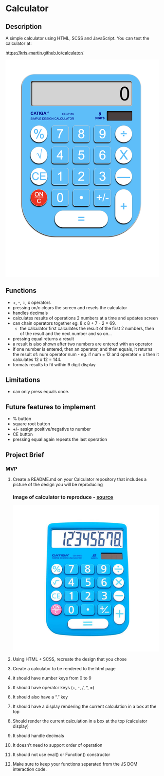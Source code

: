 # Calculator

## Description

A simple calculator using HTML, SCSS and JavaScript. You can test the calculator at:

https://kris-martin.github.io/calculator/

![Calculator UI](./assets/calculator-ui.png)

## Functions

- +, -, ÷, x operators
- pressing on/c clears the screen and resets the calculator
- handles decimals
- calculates results of operations 2 numbers at a time and updates screen
- can chain operators together eg. 8 x 8 + 7 - 2 = 69.
  - the calculator first calculates the result of the first 2 numbers, then of the result and the next number and so on...
- pressing equal returns a result
- a result is also shown after two numbers are entered with an operator
- if one number is entered, then an operator, and then equals, it returns the result of: num operator num - eg. if num = 12 and operator = x then it calculates 12 x 12 = 144.
- formats results to fit within 9 digit display

## Limitations

- can only press equals once.

## Future features to implement

- % button
- square root button
- +/- assign positive/negative to number
- CE button
- pressing equal again repeats the last operation

## Project Brief

### MVP

1.  Create a README.md on your Calculator repository that includes a picture of the design you will be reproducing

    ### Image of calculator to reproduce - [source](https://auspowers.com/products/catiga-cd-8185-office-and-home-style-calculator-8-digit-lcd-display-suitable-for-desk-and-on-the-move-use-blue-blue?variant=41366022422708)

    ![Picture of calculator](./assets/calculator-resized.jpeg)

1.  Using HTML + SCSS, recreate the design that you chose
1.  Create a calculator to be rendered to the html page
1.  it should have number keys from 0 to 9
1.  It should have operator keys (+, -, /, \*, =)
1.  It should also have a “.” key
1.  It should have a display rendering the current calculation in a box at the top
1.  Should render the current calculation in a box at the top (calculator display)
1.  It should handle decimals
1.  It doesn’t need to support order of operation
1.  It should not use eval() or Function() constructor
1.  Make sure to keep your functions separated from the JS DOM interaction code.
